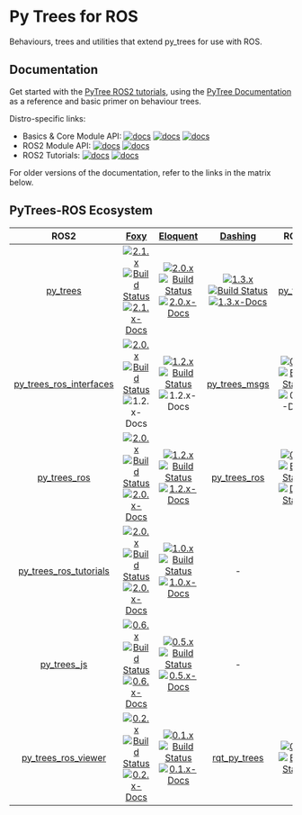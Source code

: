 # Py Trees for ROS

Behaviours, trees and utilities that extend py_trees for use
with ROS.

## Documentation

Get started with the [PyTree ROS2 tutorials](https://py-trees-ros-tutorials.readthedocs.io/en/release-2.0.x/), using the [PyTree Documentation](https://py-trees.readthedocs.io/en/release-2.0.x/) as a reference and basic primer on behaviour trees. 

Distro-specific links:

* Basics & Core Module API: [![docs][py-trees-docs-foxy-image]][py-trees-docs-2.1.x] [![docs][py-trees-docs-eloquent-image]][py-trees-docs-2.0.x] [![docs][py-trees-docs-dashing-image]][py-trees-docs-1.3.x]
* ROS2 Module API: [![docs][py-trees-ros-docs-eloquent-image]][py-trees-ros-docs-2.0.x] [![docs][py-trees-ros-docs-dashing-image]][py-trees-ros-docs-1.2.x]
* ROS2 Tutorials: [![docs][py-trees-ros-tutorials-docs-eloquent-image]][py-trees-ros-tutorials-docs-2.0.x] [![docs][py-trees-ros-tutorials-docs-dashing-image]][py-trees-ros-tutorials-docs-1.0.x]

For older versions of the documentation, refer to the links in the matrix below.

## PyTrees-ROS Ecosystem


| ROS2 | [Foxy][foxy-build-farm] | [Eloquent][eloquent-build-farm] | [Dashing][dashing-build-farm] |  ROS1 | [Melodic][melodic-build-farm] | [Kinetic][kinetic-build-farm] |
|:---:|:---:|:---:|:---:|:---:|:---:|:---:|
| [py_trees][py-trees-ros-index] | [![2.1.x][2.1.x-sources-image]][py-trees-sources-2.1.x]<br/>[![Build Status][py-trees-build-status-foxy-image]][py-trees-build-status-foxy]<br/>[![2.1.x-Docs][2.1.x-rtd-image]][py-trees-docs-2.1.x] | [![2.0.x][2.0.x-sources-image]][py-trees-sources-2.0.x]<br/>[![Build Status][py-trees-build-status-eloquent-image]][py-trees-build-status-eloquent]<br/>[![2.0.x-Docs][2.0.x-rtd-image]][py-trees-docs-2.0.x] | [![1.3.x][1.3.x-sources-image]][py-trees-sources-1.3.x]<br/>[![Build Status][py-trees-build-status-dashing-image]][py-trees-build-status-dashing]<br/>[![1.3.x-Docs][1.3.x-rtd-image]][py-trees-docs-1.3.x] | [py_trees][py-trees-wiki] | [![0.6.x][0.6.x-sources-image]][py-trees-sources-0.6.x]<br/>[![Build Status][py-trees-build-status-melodic-image]][py-trees-build-status-melodic]<br/>[![Docs Status][py-trees-docs-melodic-image]][py-trees-docs-melodic] | [![0.5.x][0.5.x-sources-image]][py-trees-sources-0.5.x]<br/>[![Build Status][py-trees-build-status-kinetic-image]][py-trees-build-status-kinetic]<br/>[![Docs Status][py-trees-docs-kinetic-image]][py-trees-docs-kinetic] |
| [py_trees_ros_interfaces][py-trees-ros-interfaces-ros-index] | [![2.0.x][2.0.x-sources-image]][py-trees-ros-interfaces-sources-2.0.x]<br/>[![Build Status][py-trees-ros-interfaces-build-status-eloquent-image]][py-trees-ros-interfaces-build-status-eloquent]<br/>![1.2.x-Docs][not-available-docs-image] | [![1.2.x][1.2.x-sources-image]][py-trees-ros-interfaces-sources-1.2.x]<br/>[![Build Status][py-trees-ros-interfaces-build-status-dashing-image]][py-trees-ros-interfaces-build-status-dashing]<br/>![1.2.x-Docs][not-available-docs-image] | [py_trees_msgs][py-trees-msgs-wiki] | [![0.3.x][0.3.x-sources-image]][py-trees-msgs-sources-melodic]<br/>[![Build Status][py-trees-msgs-build-status-melodic-image]][py-trees-msgs-build-status-melodic]<br/>![0.3.x-Docs][not-available-docs-image] | [![0.3.x][0.3.x-sources-image]][py-trees-msgs-sources-kinetic]<br/>[![Build Status][py-trees-msgs-build-status-kinetic-image]][py-trees-msgs-build-status-kinetic]<br/>![0.3.x-Docs][not-available-docs-image] |
| [py_trees_ros][py-trees-ros-ros-index] | [![2.0.x][2.0.x-sources-image]][py-trees-ros-sources-2.0.x]<br/>[![Build Status][py-trees-ros-build-status-eloquent-image]][py-trees-ros-build-status-eloquent]<br/>[![2.0.x-Docs][2.0.x-rtd-image]][py-trees-ros-docs-2.0.x] | [![1.2.x][1.2.x-sources-image]][py-trees-ros-sources-1.2.x]<br/>[![Build Status][py-trees-ros-build-status-dashing-image]][py-trees-ros-build-status-dashing]<br/>[![1.2.x-Docs][1.2.x-rtd-image]][py-trees-ros-docs-1.2.x] | [py_trees_ros][py-trees-ros-wiki] | [![0.5.x][0.5.x-sources-image]][py-trees-ros-sources-0.5.x]<br/>[![Build Status][py-trees-ros-build-status-melodic-image]][py-trees-ros-build-status-melodic]<br/>[![Docs Status][py-trees-ros-docs-melodic-image]][py-trees-ros-docs-melodic] | [![0.5.x][0.5.x-sources-image]][py-trees-ros-sources-0.5.x]<br/>[![Build Status][py-trees-ros-build-status-kinetic-image]][py-trees-ros-build-status-kinetic]<br/>[![Docs Status][py-trees-ros-docs-kinetic-image]][py-trees-ros-docs-kinetic] |
| [py_trees_ros_tutorials][py-trees-ros-tutorials-ros-index] | [![2.0.x][2.0.x-sources-image]][py-trees-ros-tutorials-sources-2.0.x]<br/>[![Build Status][py-trees-ros-tutorials-build-status-eloquent-image]][py-trees-ros-tutorials-build-status-eloquent]<br/>[![2.0.x-Docs][2.0.x-rtd-image]][py-trees-ros-tutorials-docs-2.0.x] | [![1.0.x][1.0.x-sources-image]][py-trees-ros-tutorials-sources-1.0.x]<br/>[![Build Status][py-trees-ros-tutorials-build-status-dashing-image]][py-trees-ros-tutorials-build-status-dashing]<br/>[![1.0.x-Docs][1.0.x-rtd-image]][py-trees-ros-tutorials-docs-1.0.x] | - | - | - |
| [py_trees_js][py-trees-js-ros-index] | [![0.6.x][0.6.x-sources-image]][py-trees-js-sources-0.6.x]<br/>[![Build Status][py-trees-js-build-status-eloquent-image]][py-trees-js-build-status-eloquent]<br/> [![0.6.x-Docs][readme-docs-image]][py-trees-js-docs-0.6.x] | [![0.5.x][0.5.x-sources-image]][py-trees-js-sources-0.5.x]<br/>[![Build Status][py-trees-js-build-status-dashing-image]][py-trees-js-build-status-dashing]<br/> [![0.5.x-Docs][readme-docs-image]][py-trees-js-docs-0.5.x] | - | - | - |
| [py_trees_ros_viewer][py-trees-ros-viewer-ros-index] | [![0.2.x][0.2.x-sources-image]][py-trees-ros-viewer-sources-0.2.x]<br/>[![Build Status][py-trees-ros-viewer-build-status-eloquent-image]][py-trees-ros-viewer-build-status-eloquent]<br/> [![0.2.x-Docs][readme-docs-image]][py-trees-ros-viewer-docs-0.2.x] | [![0.1.x][0.1.x-sources-image]][py-trees-ros-viewer-sources-0.1.x]<br/>[![Build Status][py-trees-ros-viewer-build-status-dashing-image]][py-trees-ros-viewer-build-status-dashing]<br/> [![0.1.x-Docs][readme-docs-image]][py-trees-ros-viewer-docs-0.1.x] | [rqt_py_trees][rqt-py-trees-wiki] | [![0.3.x][0.3.x-sources-image]][rqt-py-trees-sources-melodic]<br/>[![Build Status][rqt-py-trees-build-status-melodic-image]][rqt-py-trees-build-status-melodic] | [![0.3.x][0.3.x-sources-image]][rqt-py-trees-sources-kinetic]<br/>[![Build Status][rqt-py-trees-build-status-kinetic-image]][rqt-py-trees-build-status-kinetic] |

[devel-sources-image]: http://img.shields.io/badge/sources-devel-blue.svg?style=plastic
[2.1.x-sources-image]: http://img.shields.io/badge/sources-2.1.x-blue.svg?style=plastic
[2.0.x-sources-image]: http://img.shields.io/badge/sources-2.0.x-blue.svg?style=plastic
[1.3.x-sources-image]: http://img.shields.io/badge/sources-1.3.x-blue.svg?style=plastic
[1.2.x-sources-image]: http://img.shields.io/badge/sources-1.2.x-blue.svg?style=plastic
[1.1.x-sources-image]: http://img.shields.io/badge/sources-1.1.x-blue.svg?style=plastic
[1.0.x-sources-image]: http://img.shields.io/badge/sources-1.0.x-blue.svg?style=plastic
[0.6.x-sources-image]: http://img.shields.io/badge/sources-0.6.x-blue.svg?style=plastic
[0.5.x-sources-image]: http://img.shields.io/badge/sources-0.5.x-blue.svg?style=plastic
[0.4.x-sources-image]: http://img.shields.io/badge/sources-0.4.x-blue.svg?style=plastic
[0.3.x-sources-image]: http://img.shields.io/badge/sources-0.3.x-blue.svg?style=plastic
[0.2.x-sources-image]: http://img.shields.io/badge/sources-0.2.x-blue.svg?style=plastic
[0.1.x-sources-image]: http://img.shields.io/badge/sources-0.1.x-blue.svg?style=plastic

[devel-rtd-image]: https://readthedocs.org/projects/py-trees/badge/?version=devel&style=plastic
[2.1.x-rtd-image]: https://readthedocs.org/projects/py-trees/badge/?version=release-2.1.x&style=plastic
[2.0.x-rtd-image]: https://readthedocs.org/projects/py-trees/badge/?version=release-2.0.x&style=plastic
[1.3.x-rtd-image]: https://readthedocs.org/projects/py-trees/badge/?version=release-1.3.x&style=plastic
[1.2.x-rtd-image]: https://readthedocs.org/projects/py-trees/badge/?version=release-1.2.x&style=plastic
[1.1.x-rtd-image]: https://readthedocs.org/projects/py-trees/badge/?version=release-1.0.x&style=plastic
[1.0.x-rtd-image]: https://readthedocs.org/projects/py-trees/badge/?version=release-1.0.x&style=plastic
[0.6.x-rtd-image]: https://readthedocs.org/projects/py-trees/badge/?version=release-0.6.x&style=plastic
[0.5.x-rtd-image]: https://readthedocs.org/projects/py-trees/badge/?version=release-0.5.x&style=plastic

[devel-docs-image]: http://img.shields.io/badge/docs-devel-brightgreen.svg?style=plastic
[1.3.x-docs-image]: http://img.shields.io/badge/docs-1.3.x-brightgreen.svg?style=plastic
[1.2.x-docs-image]: http://img.shields.io/badge/docs-1.2.x-brightgreen.svg?style=plastic
[0.6.x-docs-image]: http://img.shields.io/badge/docs-0.6.x-brightgreen.svg?style=plastic
[0.5.x-docs-image]: http://img.shields.io/badge/docs-0.5.x-brightgreen.svg?style=plastic
[0.3.x-docs-image]: http://img.shields.io/badge/docs-0.3.x-brightgreen.svg?style=plastic
[not-available-docs-image]: http://img.shields.io/badge/docs-n/a-yellow.svg?style=plastic
[readme-docs-image]: http://img.shields.io/badge/docs-README-brightgreen.svg?style=plastic

[foxy-build-farm]: http://repo.ros2.org/status_page/ros_foxy_default.html?q=py_trees
[eloquent-build-farm]: http://repo.ros2.org/status_page/ros_eloquent_default.html?q=py_trees
[dashing-build-farm]: http://repo.ros2.org/status_page/ros_dashing_default.html?q=py_trees
[melodic-build-farm]: http://repositories.ros.org/status_page/ros_melodic_default.html?q=py_trees
[kinetic-build-farm]: http://repositories.ros.org/status_page/ros_kinetic_default.html?q=py_trees

[py-trees-build-status-foxy]: http://build.ros2.org/job/Fbin_uF64__py_trees__ubuntu_focal_amd64__binary/
[py-trees-build-status-foxy-image]: http://build.ros2.org/job/Fbin_uF64__py_trees__ubuntu_focal_amd64__binary/badge/icon?style=plastic
[py-trees-build-status-eloquent]: http://build.ros2.org/job/Ebin_uB64__py_trees__ubuntu_bionic_amd64__binary/
[py-trees-build-status-eloquent-image]: http://build.ros2.org/job/Ebin_uB64__py_trees__ubuntu_bionic_amd64__binary/badge/icon?style=plastic
[py-trees-build-status-dashing]: http://build.ros2.org/job/Dbin_uB64__py_trees__ubuntu_bionic_amd64__binary/
[py-trees-build-status-dashing-image]: http://build.ros2.org/job/Dbin_uB64__py_trees__ubuntu_bionic_amd64__binary/badge/icon?style=plastic
[py-trees-build-status-kinetic]: http://build.ros.org/job/Kbin_uX64__py_trees__ubuntu_xenial_amd64__binary
[py-trees-build-status-kinetic-image]: http://build.ros.org/job/Kbin_uX64__py_trees__ubuntu_xenial_amd64__binary/badge/icon?style=plastic
[py-trees-build-status-melodic]: http://build.ros.org/job/Mbin_uB64__py_trees__ubuntu_bionic_amd64__binary
[py-trees-build-status-melodic-image]: http://build.ros.org/job/Mbin_uB64__py_trees__ubuntu_bionic_amd64__binary/badge/icon?style=plastic
[py-trees-docs-devel]: http://py-trees.readthedocs.io/
[py-trees-docs-2.1.x]: http://py-trees.readthedocs.io/en/release-2.1.x/
[py-trees-docs-2.0.x]: http://py-trees.readthedocs.io/en/release-2.0.x/
[py-trees-docs-1.3.x]: http://py-trees.readthedocs.io/en/release-1.3.x/
[py-trees-docs-0.6.x]: http://py-trees.readthedocs.io/en/release-0.6.x/
[py-trees-docs-0.5.x]: http://docs.ros.org/kinetic/api/py_trees/html/
[py-trees-docs-kinetic]: http://docs.ros.org/kinetic/api/py_trees/html/
[py-trees-docs-foxy-image]: http://img.shields.io/badge/py_trees-foxy-brightgreen.svg?style=plastic
[py-trees-docs-eloquent-image]: http://img.shields.io/badge/py_trees-eloquent-brightgreen.svg?style=plastic
[py-trees-docs-dashing-image]: http://img.shields.io/badge/py_trees-dashing-brightgreen.svg?style=plastic
[py-trees-docs-kinetic-image]: https://img.shields.io/jenkins/s/http/build.ros.org/job/Kdoc__py_trees__ubuntu_xenial_amd64.svg?label=docs&style=plastic
[py-trees-docs-melodic]: http://docs.ros.org/melodic/api/py_trees/html/
[py-trees-docs-melodic-image]: https://img.shields.io/jenkins/s/http/build.ros.org/job/Mdoc__py_trees__ubuntu_bionic_amd64.svg?label=docs&style=plastic
[py-trees-ros-index]: https://index.ros.org/p/py_trees/github-splintered-reality-py_trees
[py-trees-sources-devel]: https://github.com/splintered-reality/py_trees/tree/devel
[py-trees-sources-2.1.x]: https://github.com/splintered-reality/py_trees/tree/release/2.1.x
[py-trees-sources-2.0.x]: https://github.com/splintered-reality/py_trees/tree/release/2.0.x
[py-trees-sources-1.3.x]: https://github.com/splintered-reality/py_trees/tree/release/1.3.x
[py-trees-sources-0.6.x]: https://github.com/splintered-reality/py_trees/tree/release/0.6.x
[py-trees-sources-0.5.x]: https://github.com/splintered-reality/py_trees/tree/release/0.5.x
[py-trees-wiki]: http://wiki.ros.org/py_trees

[py-trees-ros-interfaces-build-status-eloquent]: http://build.ros2.org/job/Ebin_uB64__py_trees_ros_interfaces__ubuntu_bionic_amd64__binary/
[py-trees-ros-interfaces-build-status-eloquent-image]: http://build.ros2.org/job/Ebin_uB64__py_trees_ros_interfaces__ubuntu_bionic_amd64__binary/badge/icon?style=plastic
[py-trees-ros-interfaces-build-status-dashing]: http://build.ros2.org/job/Dbin_uB64__py_trees_ros_interfaces__ubuntu_bionic_amd64__binary/
[py-trees-ros-interfaces-build-status-dashing-image]: http://build.ros2.org/job/Dbin_uB64__py_trees_ros_interfaces__ubuntu_bionic_amd64__binary/badge/icon?style=plastic
[py-trees-ros-interfaces-ros-index]: https://index.ros.org/p/py_trees_ros_interfaces/github-splintered-reality-py_trees_ros_interfaces
[py-trees-ros-interfaces-sources-2.0.x]: https://github.com/splintered-reality/py_trees_ros_interfaces/tree/release/2.0.x
[py-trees-ros-interfaces-sources-1.2.x]: https://github.com/splintered-reality/py_trees_ros_interfaces/tree/release/1.2.x
[py-trees-ros-interfaces-sources-1.1.x]: https://github.com/splintered-reality/py_trees_ros_interfaces/tree/release/1.1.x

[py-trees-ros-build-status-eloquent]: http://build.ros2.org/job/Ebin_uB64__py_trees_ros__ubuntu_bionic_amd64__binary/
[py-trees-ros-build-status-eloquent-image]: http://build.ros2.org/job/Ebin_uB64__py_trees_ros__ubuntu_bionic_amd64__binary/badge/icon?style=plastic
[py-trees-ros-build-status-dashing]: http://build.ros2.org/job/Dbin_uB64__py_trees_ros__ubuntu_bionic_amd64__binary/
[py-trees-ros-build-status-dashing-image]: http://build.ros2.org/job/Dbin_uB64__py_trees_ros__ubuntu_bionic_amd64__binary/badge/icon?style=plastic
[py-trees-ros-build-status-kinetic]: http://build.ros.org/job/Kbin_uX64__py_trees_ros__ubuntu_xenial_amd64__binary
[py-trees-ros-build-status-kinetic-image]: http://build.ros.org/job/Kbin_uX64__py_trees_ros__ubuntu_xenial_amd64__binary/badge/icon?style=plastic
[py-trees-ros-build-status-melodic]: http://build.ros.org/job/Mbin_uB64__py_trees_ros__ubuntu_bionic_amd64__binary
[py-trees-ros-build-status-melodic-image]: http://build.ros.org/job/Mbin_uB64__py_trees_ros__ubuntu_bionic_amd64__binary/badge/icon?style=plastic
[py-trees-ros-docs-2.0.x]: http://py-trees-ros.readthedocs.io/en/release-2.0.x/
[py-trees-ros-docs-1.3.x]: http://py-trees-ros.readthedocs.io/en/release-1.3.x/
[py-trees-ros-docs-1.2.x]: http://py-trees-ros.readthedocs.io/en/release-1.2.x/
[py-trees-ros-docs-eloquent-image]: http://img.shields.io/badge/py_trees_ros-eloquent-brightgreen.svg?style=plastic
[py-trees-ros-docs-dashing-image]: http://img.shields.io/badge/py_trees_ros-dashing-brightgreen.svg?style=plastic
[py-trees-ros-docs-kinetic]: http://docs.ros.org/kinetic/api/py_trees_ros/html/
[py-trees-ros-docs-kinetic-image]: https://img.shields.io/jenkins/s/http/build.ros.org/job/Kdoc__py_trees_ros__ubuntu_xenial_amd64.svg?label=docs&style=plastic
[py-trees-ros-docs-melodic]: http://docs.ros.org/melodic/api/py_trees_ros/html/
[py-trees-ros-docs-melodic-image]: https://img.shields.io/jenkins/s/http/build.ros.org/job/Mdoc__py_trees_ros__ubuntu_bionic_amd64.svg?label=docs&style=plastic
[py-trees-ros-ros-index]: https://index.ros.org/p/py_trees_ros/github-splintered-reality-py_trees_ros
[py-trees-ros-sources-2.0.x]: https://github.com/splintered-reality/py_trees_ros/tree/release/2.0.x
[py-trees-ros-sources-1.3.x]: https://github.com/splintered-reality/py_trees_ros/tree/release/1.3.x
[py-trees-ros-sources-1.2.x]: https://github.com/splintered-reality/py_trees_ros/tree/release/1.2.x
[py-trees-ros-sources-0.5.x]: https://github.com/splintered-reality/py_trees_ros/tree/release/0.5.x
[py-trees-ros-wiki]: http://wiki.ros.org/py_trees_ros


[py-trees-ros-tutorials-build-status-eloquent]: http://build.ros2.org/job/Ebin_uB64__py_trees_ros_tutorials__ubuntu_bionic_amd64__binary/
[py-trees-ros-tutorials-build-status-eloquent-image]: http://build.ros2.org/job/Ebin_uB64__py_trees_ros_tutorials__ubuntu_bionic_amd64__binary/badge/icon?style=plastic
[py-trees-ros-tutorials-build-status-dashing]: http://build.ros2.org/job/Dbin_uB64__py_trees_ros_tutorials__ubuntu_bionic_amd64__binary/
[py-trees-ros-tutorials-build-status-dashing-image]: http://build.ros2.org/job/Dbin_uB64__py_trees_ros_tutorials__ubuntu_bionic_amd64__binary/badge/icon?style=plastic
[py-trees-ros-tutorials-docs-2.0.x]: http://py-trees-ros-tutorials.readthedocs.io/en/release-2.0.x/
[py-trees-ros-tutorials-docs-1.0.x]: http://py-trees-ros-tutorials.readthedocs.io/en/release-1.0.x/
[py-trees-ros-tutorials-sources-2.0.x]: https://github.com/splintered-reality/py_trees_ros_tutorials/tree/release/2.0.x
[py-trees-ros-tutorials-sources-1.0.x]: https://github.com/splintered-reality/py_trees_ros_tutorials/tree/release/1.0.x
[py-trees-ros-tutorials-ros-index]: https://index.ros.org/p/py_trees_ros_tutorials/github-splintered-reality-py_trees_ros_tutorials
[py-trees-ros-tutorials-docs-eloquent-image]: http://img.shields.io/badge/py_trees_ros_tutorials-eloquent-brightgreen.svg?style=plastic
[py-trees-ros-tutorials-docs-dashing-image]: http://img.shields.io/badge/py_trees_ros_tutorials-dashing-brightgreen.svg?style=plastic

[py-trees-js-build-status-eloquent]: http://build.ros2.org/job/Ebin_uB64__py_trees_js__ubuntu_bionic_amd64__binary/
[py-trees-js-build-status-eloquent-image]: http://build.ros2.org/job/Ebin_uB64__py_trees_js__ubuntu_bionic_amd64__binary/badge/icon?style=plastic
[py-trees-js-build-status-dashing]: http://build.ros2.org/job/Dbin_uB64__py_trees_js__ubuntu_bionic_amd64__binary/
[py-trees-js-build-status-dashing-image]: http://build.ros2.org/job/Dbin_uB64__py_trees_js__ubuntu_bionic_amd64__binary/badge/icon?style=plastic
[py-trees-js-docs-0.6.x]: https://github.com/splintered-reality/py_trees_js/blob/release/0.6.x/README.md
[py-trees-js-sources-0.6.x]: https://github.com/splintered-reality/py_trees_js/tree/release/0.6.x
[py-trees-js-docs-0.5.x]: https://github.com/splintered-reality/py_trees_js/blob/release/0.5.x/README.md
[py-trees-js-sources-0.5.x]: https://github.com/splintered-reality/py_trees_js/tree/release/0.5.x
[py-trees-js-docs-0.4.x]: https://github.com/splintered-reality/py_trees_js/blob/release/0.4.x/README.md
[py-trees-js-sources-0.4.x]: https://github.com/splintered-reality/py_trees_js/tree/release/0.4.x
[py-trees-js-ros-index]: https://index.ros.org/p/py_trees_js/github-splintered-reality-py_trees_js

[py-trees-ros-viewer-build-status-eloquent]: http://build.ros2.org/job/Ebin_uB64__py_trees_ros_viewer__ubuntu_bionic_amd64__binary/
[py-trees-ros-viewer-build-status-eloquent-image]: http://build.ros2.org/job/Ebin_uB64__py_trees_ros_viewer__ubuntu_bionic_amd64__binary/badge/icon?style=plastic
[py-trees-ros-viewer-build-status-dashing]: http://build.ros2.org/job/Dbin_uB64__py_trees_ros_viewer__ubuntu_bionic_amd64__binary/
[py-trees-ros-viewer-build-status-dashing-image]: http://build.ros2.org/job/Dbin_uB64__py_trees_ros_viewer__ubuntu_bionic_amd64__binary/badge/icon?style=plastic
[py-trees-ros-viewer-docs-0.2.x]: https://github.com/splintered-reality/py_trees_ros_viewer/blob/release/0.2.x/README.md
[py-trees-ros-viewer-docs-0.1.x]: https://github.com/splintered-reality/py_trees_ros_viewer/blob/release/0.1.x/README.md
[py-trees-ros-viewer-sources-0.2.x]: https://github.com/splintered-reality/py_trees_ros_viewer/tree/release/0.2.x
[py-trees-ros-viewer-sources-0.1.x]: https://github.com/splintered-reality/py_trees_ros_viewer/tree/release/0.1.x
[py-trees-ros-viewer-ros-index]: https://index.ros.org/p/py_trees_ros_viewer/github-splintered-reality-py_trees_ros_viewer

[py-trees-msgs-build-status-kinetic]: http://build.ros.org/job/Kbin_uX64__py_trees_msgs__ubuntu_xenial_amd64__binary
[py-trees-msgs-build-status-kinetic-image]: http://build.ros.org/job/Kbin_uX64__py_trees_msgs__ubuntu_xenial_amd64__binary/badge/icon?style=plastic
[py-trees-msgs-build-status-melodic]: http://build.ros.org/job/Mbin_uB64__py_trees_msgs__ubuntu_bionic_amd64__binary
[py-trees-msgs-build-status-melodic-image]: http://build.ros.org/job/Mbin_uB64__py_trees_msgs__ubuntu_bionic_amd64__binary/badge/icon?style=plastic
[py-trees-msgs-docs-kinetic]: http://docs.ros.org/kinetic/api/py_trees_msgs/html/index-msg.html
[py-trees-msgs-docs-kinetic-image]: https://img.shields.io/jenkins/s/http/build.ros.org/job/Kdoc__py_trees_msgs__ubuntu_xenial_amd64.svg?label=docs&style=plastic
[py-trees-msgs-docs-melodic]: http://docs.ros.org/melodic/api/py_trees_msgs/html/index-msg.html
[py-trees-msgs-docs-melodic-image]: https://img.shields.io/jenkins/s/http/build.ros.org/job/Mdoc__py_trees_msgs__ubuntu_bionic_amd64.svg?label=docs&style=plastic
[py-trees-msgs-sources-kinetic]: https://github.com/stonier/py_trees_msgs/tree/release/0.3-kinetic
[py-trees-msgs-sources-melodic]: https://github.com/stonier/py_trees_msgs/tree/release/0.3-melodic
[py-trees-msgs-wiki]: http://wiki.ros.org/py_trees_msgs

[rqt-py-trees-build-status-kinetic]: http://build.ros.org/job/Kbin_uX64__rqt_py_trees__ubuntu_xenial_amd64__binary
[rqt-py-trees-build-status-kinetic-image]: http://build.ros.org/job/Kbin_uX64__rqt_py_trees__ubuntu_xenial_amd64__binary/badge/icon?style=plastic
[rqt-py-trees-build-status-melodic]: http://build.ros.org/job/Mbin_uB64__rqt_py_trees__ubuntu_bionic_amd64__binary
[rqt-py-trees-build-status-melodic-image]: http://build.ros.org/job/Mbin_uB64__rqt_py_trees__ubuntu_bionic_amd64__binary/badge/icon?style=plastic
[rqt-py-trees-sources-kinetic]: https://github.com/splintered-reality/rqt_py_trees/tree/release/0.3-kinetic
[rqt-py-trees-sources-melodic]: https://github.com/splintered-reality/rqt_py_trees/tree/release/0.3-melodic
[rqt-py-trees-wiki]: http://wiki.ros.org/rqt_py_trees
